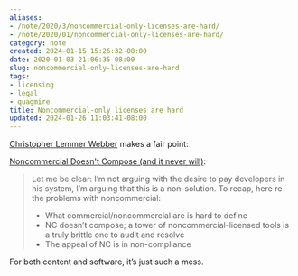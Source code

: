 ```yaml
---
aliases:
- /note/2020/3/noncommercial-only-licenses-are-hard/
- /note/2020/01/noncommercial-only-licenses-are-hard/
category: note
created: 2024-01-15 15:26:32-08:00
date: 2020-01-03 21:06:35-08:00
slug: noncommercial-only-licenses-are-hard
tags:
- licensing
- legal
- quagmire
title: Noncommercial-only licenses are hard
updated: 2024-01-26 11:03:41-08:00
---
```


[Christopher Lemmer Webber](https://dustycloud.org) makes a fair point:

[Noncommercial Doesn't Compose (and it never will)](https://dustycloud.org/blog/noncommercial-doesnt-compose):

 > 
 > Let me be clear: I’m not arguing with the desire to pay developers in his
 > system, I’m arguing that this is a non-solution. To recap, here re the problems
 > with noncommercial:
 > 
 > * What commercial/noncommercial are is hard to define
 > * NC doesn’t compose; a tower of noncommercial-licensed tools is a
 >   truly brittle one to audit and resolve
 > * The appeal of NC is in non-compliance

For both content and software, it’s just such a mess.